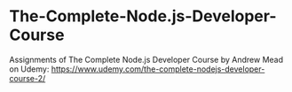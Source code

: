 # The-Complete-Node.js-Developer-Course
Assignments of The Complete Node.js Developer Course by Andrew Mead on Udemy: https://www.udemy.com/the-complete-nodejs-developer-course-2/
